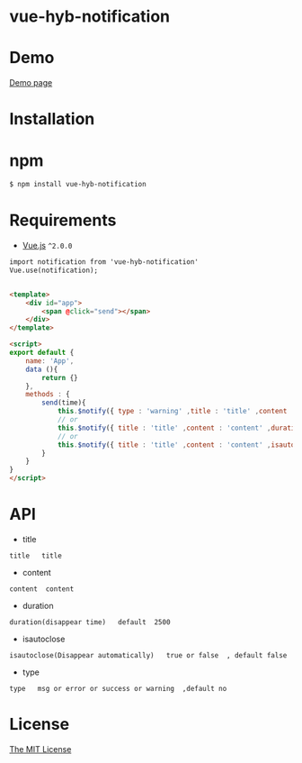 # vue-hyb-notification


# Demo

[Demo page](https://jiuyekafei.github.io/vue-hyb-notification) 



# Installation
# npm

```html
$ npm install vue-hyb-notification
```


# Requirements

- [Vue.js](https://github.com/vuejs/vue) `^2.0.0`

```html
import notification from 'vue-hyb-notification'
Vue.use(notification);


<template>
	<div id="app">
		<span @click="send"></span>
	</div>
</template>

<script>
export default {
	name: 'App',
	data (){
		return {}
	},
	methods : {
		send(time){
			this.$notify({ type : 'warning' ,title : 'title' ,content : 'content' });
			// or
			this.$notify({ title : 'title' ,content : 'content' ,duration : 2500 });
			// or
			this.$notify({ title : 'title' ,content : 'content' ,isautoclose : true});
		}
	}
}
</script>
```


# API  
* title  
```
title   title
```
* content  
```
content  content 
```
* duration 
```
duration(disappear time)   default  2500
```
* isautoclose
```
isautoclose(Disappear automatically)   true or false  , default false
```
* type
```
type   msg or error or success or warning  ,default no
```
# License

[The MIT License](http://opensource.org/licenses/MIT)
